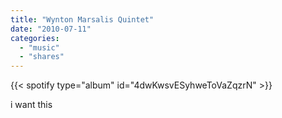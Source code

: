 ```yaml
---
title: "Wynton Marsalis Quintet"
date: "2010-07-11"
categories:
  - "music"
  - "shares"
---
```


{{< spotify type="album" id="4dwKwsvESyhweToVaZqzrN" >}}

i want this
